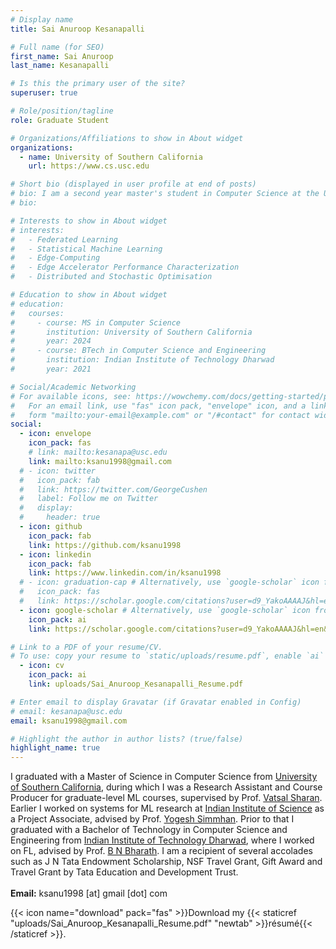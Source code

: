 ```yaml
---
# Display name
title: Sai Anuroop Kesanapalli

# Full name (for SEO)
first_name: Sai Anuroop
last_name: Kesanapalli

# Is this the primary user of the site?
superuser: true

# Role/position/tagline
role: Graduate Student

# Organizations/Affiliations to show in About widget
organizations:
  - name: University of Southern California
    url: https://www.cs.usc.edu

# Short bio (displayed in user profile at end of posts)
# bio: I am a second year master's student in Computer Science at the University of Southern California. My research interests are chiefly Statistical Machine Learning, Edge-GPU Performance Characterization, Deep Learning Theory, Stochastic Optimization, Federated Learning, and Embedded Computing.
# bio:

# Interests to show in About widget
# interests:
#   - Federated Learning
#   - Statistical Machine Learning
#   - Edge-Computing
#   - Edge Accelerator Performance Characterization
#   - Distributed and Stochastic Optimisation

# Education to show in About widget
# education:
#   courses:
#     - course: MS in Computer Science
#       institution: University of Southern California
#       year: 2024
#     - course: BTech in Computer Science and Engineering
#       institution: Indian Institute of Technology Dharwad
#       year: 2021

# Social/Academic Networking
# For available icons, see: https://wowchemy.com/docs/getting-started/page-builder/#icons
#   For an email link, use "fas" icon pack, "envelope" icon, and a link in the
#   form "mailto:your-email@example.com" or "/#contact" for contact widget.
social:
  - icon: envelope
    icon_pack: fas
    # link: mailto:kesanapa@usc.edu
    link: mailto:ksanu1998@gmail.com
  # - icon: twitter
  #   icon_pack: fab
  #   link: https://twitter.com/GeorgeCushen
  #   label: Follow me on Twitter
  #   display:
  #     header: true
  - icon: github
    icon_pack: fab
    link: https://github.com/ksanu1998
  - icon: linkedin
    icon_pack: fab
    link: https://www.linkedin.com/in/ksanu1998
  # - icon: graduation-cap # Alternatively, use `google-scholar` icon from `ai` icon pack
  #   icon_pack: fas
  #   link: https://scholar.google.com/citations?user=d9_YakoAAAAJ&hl=en&oi=ao
  - icon: google-scholar # Alternatively, use `google-scholar` icon from `ai` icon pack
    icon_pack: ai
    link: https://scholar.google.com/citations?user=d9_YakoAAAAJ&hl=en&oi=ao

# Link to a PDF of your resume/CV.
# To use: copy your resume to `static/uploads/resume.pdf`, enable `ai` icons in `params.yaml`, # and uncomment the lines below.
  - icon: cv
    icon_pack: ai
    link: uploads/Sai_Anuroop_Kesanapalli_Resume.pdf

# Enter email to display Gravatar (if Gravatar enabled in Config)
# email: kesanapa@usc.edu
email: ksanu1998@gmail.com

# Highlight the author in author lists? (true/false)
highlight_name: true
---
```


I graduated with a Master of Science in Computer Science from <a href="https://www.cs.usc.edu/">University of Southern California</a>, during which I was a Research Assistant and Course Producer for graduate-level ML courses, supervised by Prof. <a href="https://vatsalsharan.github.io/">Vatsal Sharan</a>. Earlier I worked on systems for ML research at <a href="https://iisc.ac.in/">Indian Institute of Science</a> as a Project Associate, advised by Prof. <a href="http://cds.iisc.ac.in/faculty/simmhan/">Yogesh Simmhan</a>. Prior to that I graduated with a Bachelor of Technology in Computer Science and Engineering from <a href="https://www.iitdh.ac.in/">Indian Institute of Technology Dharwad</a>, where I worked on FL, advised by Prof. <a href="https://bnbharath.wordpress.com/">B N Bharath</a>. I am a recipient of several accolades such as J N Tata Endowment Scholarship, NSF Travel Grant, Gift Award and Travel Grant by Tata Education and Development Trust.<br><br>
<b>Email:</b> ksanu1998 [at] gmail [dot] com
<!-- rI am a second year master’s student in Computer Science at the <a href="https://www.cs.usc.edu/">University of Southern California</a>. I have been awarded the prestigious <a href="https://www.tata.com/newsroom/backing-the-brightest-jn-tata-endowment-fund">J N Tata Endowment scholarship</a> for the higher education of Indians.

I currently work as a Course Producer for CSCI 567: Machine Learning, offered by the Department of Computer Science at USC in Spring 2024, and for CSCI 699: Theory of Machine Learning, a doctoral-level course offered in Fall 2023, taught by Prof. <a href="https://vatsalsharan.github.io/">Vatsal Sharan</a>. During Summer 2023, I worked as a Machine Learning Software Intern at <a href="https://www.degirum.ai">DeGirum Corp.</a>, Santa Clara, where I developed an ONNX OCR pipeline with pre and post-processor modules compatible with edge-hardware, and worked on a NumPy-only implementation of the forward pass of some vision-based PyTorch operators. During Spring and Summer 2023, I was a Research Assistant in the Department of Computer Science at USC, advised by Prof. Vatsal Sharan, where I contributed to an open source project on tensor decomposition methods, and worked on a faster C++ implementation of a random forest based anomaly-detection algorithm.

Previously, I was Project Associate - I at DREAM:Lab, <a href="https://iisc.ac.in/">Indian Institute of Science (IISc)</a>, advised by Prof. <a href="http://cds.iisc.ac.in/faculty/simmhan/">Yogesh Simmhan</a>, where I worked on performance characterization of Nvidia Jetson edge-accelerators on deep learning workloads, a review of systems research into training deep learning models on the edge hardware, and also on a Federated Learning project.

Prior to that, I graduated with a Bachelor of Technology in Computer Science and Engineering from <a href="https://www.iitdh.ac.in/">Indian Institute of Technology (IIT) Dharwad</a>. I worked on Federated Algorithms with Bayesian and Exponential Weighted Average approaches for my B.Tech. Project, as a member of LIaN research group, advised by Prof. <a href="https://bnbharath.wordpress.com/">B. N. Bharath</a>.-->

{{< icon name="download" pack="fas" >}}Download my {{< staticref "uploads/Sai_Anuroop_Kesanapalli_Resume.pdf" "newtab" >}}résumé{{< /staticref >}}.
 <!-- and {{< staticref "uploads/Sai_Anuroop_Kesanapalli_Cover_Letter.pdf" "newtab" >}}cover letter{{</staticref>}}. -->
